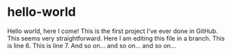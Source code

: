 # hello-world
Hello world, here I come!
This is the first project I've ever done in GitHub.
This seems very straightforward.
Here I am editing this file in a branch.
This is line 6.
This is line 7.
And so on...
and so on...
and so on...
